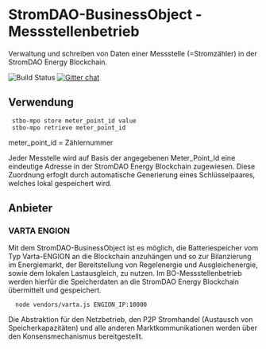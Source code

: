 # StromDAO-BusinessObject - Messstellenbetrieb

Verwaltung und schreiben von Daten einer Messstelle (=Stromzähler) in der StromDAO Energy Blockchain. 

![Build Status](https://app.codeship.com/projects/0b53dce0-1501-0135-4829-1a2cb8d45999/status?branch=master) [![Gitter chat](https://badges.gitter.im/gitterHQ/gitter.png)](https://gitter.im/stromdao/BusinessObject)

## Verwendung
```
 stbo-mpo store meter_point_id value
 stbo-mpo retrieve meter_point_id
```

meter_point_id = Zählernummer

Jeder Messtelle wird auf Basis der angegebenen Meter_Point_Id eine eindeutige Adresse in der StromDAO Energy Blockchain zugewiesen. Diese Zuordnung erfoglt durch automatische Generierung eines Schlüsselpaares, welches lokal gespeichert wird. 



## Anbieter

### VARTA ENGION 

Mit dem StromDAO-BusinessObject ist es möglich, die Batteriespeicher vom Typ Varta-ENGION an die Blockchain anzuhängen und so zur Bilanzierung im Energiemarkt, der Bereitstellung von Regelenergie und Ausgleichenergie, sowie dem lokalen Lastausgleich, zu nutzen.
Im BO-Messstellenbetrieb werden hierfür die Speicherdaten an die StromDAO Energy Blockchain übermittelt und gespeichert.

```
  node vendors/varta.js ENGION_IP:10000
```

Die Abstraktion für den Netzbetrieb, den P2P Stromhandel (Austausch von Speicherkapazitäten) und alle anderen Marktkommunikationen werden über den Konsensmechanismus bereitgestellt.
